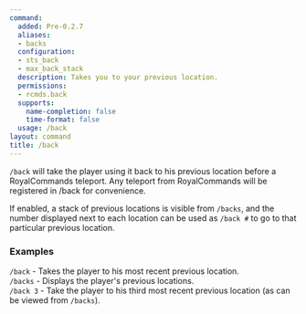 ```yaml
---
command:
  added: Pre-0.2.7
  aliases:
  - backs
  configuration:
  - sts_back
  - max_back_stack
  description: Takes you to your previous location.
  permissions:
  - rcmds.back
  supports:
    name-completion: false
    time-format: false
  usage: /back
layout: command
title: /back
---
```


```/back``` will take the player using it back to his previous location before a RoyalCommands teleport. Any teleport
from RoyalCommands will be registered in /back for convenience.

If enabled, a stack of previous locations is visible from ```/backs```, and the number displayed next to each location
can be used as ```/back #``` to go to that particular previous location.

### Examples 

```/back``` - Takes the player to his most recent previous location.  
```/backs``` - Displays the player's previous locations.  
```/back 3``` - Take the player to his third most recent previous location (as can be viewed from ```/backs```).
